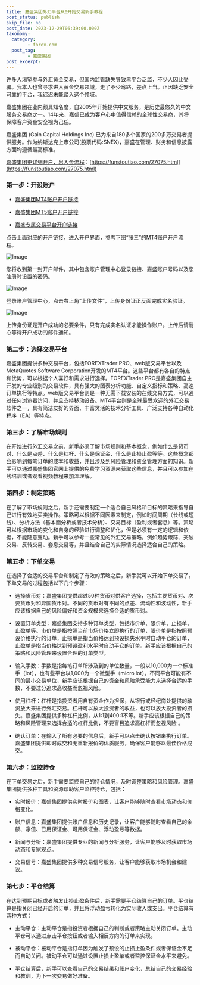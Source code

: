 ```yaml
---
title: 嘉盛集团外汇平台从0开始交易新手教程
post_status: publish
skip_file: no
post_date: 2023-12-29T06:39:00.000Z
taxonomy:
  category:
        - forex-com
  post_tag:
        - 嘉盛集团
post_excerpt: 
---
```

许多人渴望参与外汇黄金交易，但国内监管缺失导致黑平台泛滥，不少人因此受骗。我本人也曾寻求进入黄金交易领域，走了不少弯路，差点上当。正因缺乏安全可靠的平台，我迟迟未能踏入这个领域。

嘉盛集团在业内颇具知名度，自2005年开始提供中文服务，是历史最悠久的中文服务交易商之一。14年来，嘉盛已成为客户心中值得信赖的全球性交易商，其将保障客户资金安全视为己任。

嘉盛集团 (Gain Capital Holdings Inc) 已为来自180多个国家的200多万交易者提供服务。作为纳斯达克上市公司(股票代码:SNEX)，嘉盛在管理、财务和信息披露方面均遵循最高标准。

[嘉盛集团更详细开户，出入金流程](https://funstoutiao.com/27075.html)：[https://funstoutiao.com/27075.html](https://funstoutiao.com/27075.html)

### 第一步：开设账户

* [嘉盛集团MT4账户开户链接](https://s.ssgg.net/jsmt4)

* [嘉盛集团MT5账户开户链接](https://s.ssgg.net/jsmt5)

* [嘉盛专属交易平台开户链接](https://s.ssgg.net/js)

点击上面对应的开户链接，进入开户界面，参考下图“张三”的MT4账户开户流程。

![Image](https://prod-files-secure.s3.us-west-2.amazonaws.com/39ed1227-6d7d-4570-be36-9ccd4a2c4241/7a167aea-686b-400d-af59-4e18eb607a40/640.png?X-Amz-Algorithm=AWS4-HMAC-SHA256&X-Amz-Content-Sha256=UNSIGNED-PAYLOAD&X-Amz-Credential=ASIAZI2LB466SIWYIBLW%2F20250619%2Fus-west-2%2Fs3%2Faws4_request&X-Amz-Date=20250619T221312Z&X-Amz-Expires=3600&X-Amz-Security-Token=IQoJb3JpZ2luX2VjEMb%2F%2F%2F%2F%2F%2F%2F%2F%2F%2FwEaCXVzLXdlc3QtMiJIMEYCIQCfdefR2usIlX%2FrmZ0PVbFehIIUfx%2Fp7xHLvHWku%2F1ClwIhAN1lBOqDpXjaKiRHiicrEJvu81Ov3C2UYcC5GmAvD4u4KogECK7%2F%2F%2F%2F%2F%2F%2F%2F%2F%2FwEQABoMNjM3NDIzMTgzODA1Igxjoi3qUy5UUAeBGQYq3AOsmaOeZ0nWB2BDg%2FFA%2BQZUDmg5z7OrS4H7eUK7%2BGIKueVqGhYOWyMBNoSDYM1kAwIZa3UxU7L7X6gV1hZpK6tU57MNsQ4DyTzcITUquiwe25ShdlfV5DPfh9t%2FSLaQQKQzrDF2C1pnX959zFekmoHv73bkQPY%2FIpKqjOkhjFcs0lekYhiS6LvEWTjYdvBwYHfc%2BRiwukGLQ8v6ql8KU3rVHNwb23VHooSKIn8jbVEbwkDqu8Ym1F8FT%2BLBda61kDHRK2f6wSxLmVKaY8CU4FtSJfIJg801nBI%2B89SwZ81B55q%2BgUDh6NfblGNyTUsKaU%2B7YZOa%2FKWMSeNnZUpkVVrbri2Tjo7jrbqxfQyb44TY%2BN00fQYYf5WDYTV00i6NWOvqb5p%2BJPK5HIBIygeYt5h%2B7vU4K9SL3twoCbW9gicVTddRHX1KK1biEu7QVLbxZbwmVNFBQtAMAdzQeeC9wbwoYpANFTeWPLilK%2Bc7iCuR7%2BwbP0oIg9M%2BZzoKQgK9vvJ9MLwvt6OdFpru1ioSCW1P3UYybKxlzxLWy3z21GYT10v6duN8fPNq8ChrXirpkmoqh5pV5yGfOIb84xLkeTifwlX26fQPljwx6s4KvVdbeC9JQiTF5lkAePRm2TCQgNLCBjqkAaI4aE9JbRiHt8MjOMXmCSMYQ8tp7%2BXpyiVomsQBGZ9%2FuP3hkPpWOP9JVYRRj4zbZzNBVUktKPPG9mjWl4DTJP1i%2Bh9APRUy3gVkNmNDWzvyPbrdHZ%2FYW8ucAFDfZDj4CDxwa%2BYfRhzYppk6Luz8zC9qvL32%2BkjVhg2v1cgly%2FbAqQBDvmQyibf6PF2tI8zB%2Bcooh7bnvDip1EPaSouYo%2FRs9ZaV&X-Amz-Signature=015eba44b8bde131c40f2ffac5d79ce95c90309939ef325530cd5ca3b6eda048&X-Amz-SignedHeaders=host&x-amz-checksum-mode=ENABLED&x-id=GetObject)

您将收到第一封开户邮件，其中包含账户管理中心登录链接、嘉盛账户号码以及您注册时设置的密码。

![Image](https://prod-files-secure.s3.us-west-2.amazonaws.com/39ed1227-6d7d-4570-be36-9ccd4a2c4241/eaa1c6b3-2877-4284-a0e1-530e222c27fb/image.png?X-Amz-Algorithm=AWS4-HMAC-SHA256&X-Amz-Content-Sha256=UNSIGNED-PAYLOAD&X-Amz-Credential=ASIAZI2LB466SIWYIBLW%2F20250619%2Fus-west-2%2Fs3%2Faws4_request&X-Amz-Date=20250619T221312Z&X-Amz-Expires=3600&X-Amz-Security-Token=IQoJb3JpZ2luX2VjEMb%2F%2F%2F%2F%2F%2F%2F%2F%2F%2FwEaCXVzLXdlc3QtMiJIMEYCIQCfdefR2usIlX%2FrmZ0PVbFehIIUfx%2Fp7xHLvHWku%2F1ClwIhAN1lBOqDpXjaKiRHiicrEJvu81Ov3C2UYcC5GmAvD4u4KogECK7%2F%2F%2F%2F%2F%2F%2F%2F%2F%2FwEQABoMNjM3NDIzMTgzODA1Igxjoi3qUy5UUAeBGQYq3AOsmaOeZ0nWB2BDg%2FFA%2BQZUDmg5z7OrS4H7eUK7%2BGIKueVqGhYOWyMBNoSDYM1kAwIZa3UxU7L7X6gV1hZpK6tU57MNsQ4DyTzcITUquiwe25ShdlfV5DPfh9t%2FSLaQQKQzrDF2C1pnX959zFekmoHv73bkQPY%2FIpKqjOkhjFcs0lekYhiS6LvEWTjYdvBwYHfc%2BRiwukGLQ8v6ql8KU3rVHNwb23VHooSKIn8jbVEbwkDqu8Ym1F8FT%2BLBda61kDHRK2f6wSxLmVKaY8CU4FtSJfIJg801nBI%2B89SwZ81B55q%2BgUDh6NfblGNyTUsKaU%2B7YZOa%2FKWMSeNnZUpkVVrbri2Tjo7jrbqxfQyb44TY%2BN00fQYYf5WDYTV00i6NWOvqb5p%2BJPK5HIBIygeYt5h%2B7vU4K9SL3twoCbW9gicVTddRHX1KK1biEu7QVLbxZbwmVNFBQtAMAdzQeeC9wbwoYpANFTeWPLilK%2Bc7iCuR7%2BwbP0oIg9M%2BZzoKQgK9vvJ9MLwvt6OdFpru1ioSCW1P3UYybKxlzxLWy3z21GYT10v6duN8fPNq8ChrXirpkmoqh5pV5yGfOIb84xLkeTifwlX26fQPljwx6s4KvVdbeC9JQiTF5lkAePRm2TCQgNLCBjqkAaI4aE9JbRiHt8MjOMXmCSMYQ8tp7%2BXpyiVomsQBGZ9%2FuP3hkPpWOP9JVYRRj4zbZzNBVUktKPPG9mjWl4DTJP1i%2Bh9APRUy3gVkNmNDWzvyPbrdHZ%2FYW8ucAFDfZDj4CDxwa%2BYfRhzYppk6Luz8zC9qvL32%2BkjVhg2v1cgly%2FbAqQBDvmQyibf6PF2tI8zB%2Bcooh7bnvDip1EPaSouYo%2FRs9ZaV&X-Amz-Signature=296429ddc3ed1568ddc7ea33122ab5a372d0684463c3188ebde4e18f9ae15ae6&X-Amz-SignedHeaders=host&x-amz-checksum-mode=ENABLED&x-id=GetObject)

登录账户管理中心，点击右上角“上传文件”，上传身份证正反面完成实名验证。

![Image](https://prod-files-secure.s3.us-west-2.amazonaws.com/39ed1227-6d7d-4570-be36-9ccd4a2c4241/54090639-09fc-46b4-a135-e0289f707147/image.png?X-Amz-Algorithm=AWS4-HMAC-SHA256&X-Amz-Content-Sha256=UNSIGNED-PAYLOAD&X-Amz-Credential=ASIAZI2LB466SIWYIBLW%2F20250619%2Fus-west-2%2Fs3%2Faws4_request&X-Amz-Date=20250619T221312Z&X-Amz-Expires=3600&X-Amz-Security-Token=IQoJb3JpZ2luX2VjEMb%2F%2F%2F%2F%2F%2F%2F%2F%2F%2FwEaCXVzLXdlc3QtMiJIMEYCIQCfdefR2usIlX%2FrmZ0PVbFehIIUfx%2Fp7xHLvHWku%2F1ClwIhAN1lBOqDpXjaKiRHiicrEJvu81Ov3C2UYcC5GmAvD4u4KogECK7%2F%2F%2F%2F%2F%2F%2F%2F%2F%2FwEQABoMNjM3NDIzMTgzODA1Igxjoi3qUy5UUAeBGQYq3AOsmaOeZ0nWB2BDg%2FFA%2BQZUDmg5z7OrS4H7eUK7%2BGIKueVqGhYOWyMBNoSDYM1kAwIZa3UxU7L7X6gV1hZpK6tU57MNsQ4DyTzcITUquiwe25ShdlfV5DPfh9t%2FSLaQQKQzrDF2C1pnX959zFekmoHv73bkQPY%2FIpKqjOkhjFcs0lekYhiS6LvEWTjYdvBwYHfc%2BRiwukGLQ8v6ql8KU3rVHNwb23VHooSKIn8jbVEbwkDqu8Ym1F8FT%2BLBda61kDHRK2f6wSxLmVKaY8CU4FtSJfIJg801nBI%2B89SwZ81B55q%2BgUDh6NfblGNyTUsKaU%2B7YZOa%2FKWMSeNnZUpkVVrbri2Tjo7jrbqxfQyb44TY%2BN00fQYYf5WDYTV00i6NWOvqb5p%2BJPK5HIBIygeYt5h%2B7vU4K9SL3twoCbW9gicVTddRHX1KK1biEu7QVLbxZbwmVNFBQtAMAdzQeeC9wbwoYpANFTeWPLilK%2Bc7iCuR7%2BwbP0oIg9M%2BZzoKQgK9vvJ9MLwvt6OdFpru1ioSCW1P3UYybKxlzxLWy3z21GYT10v6duN8fPNq8ChrXirpkmoqh5pV5yGfOIb84xLkeTifwlX26fQPljwx6s4KvVdbeC9JQiTF5lkAePRm2TCQgNLCBjqkAaI4aE9JbRiHt8MjOMXmCSMYQ8tp7%2BXpyiVomsQBGZ9%2FuP3hkPpWOP9JVYRRj4zbZzNBVUktKPPG9mjWl4DTJP1i%2Bh9APRUy3gVkNmNDWzvyPbrdHZ%2FYW8ucAFDfZDj4CDxwa%2BYfRhzYppk6Luz8zC9qvL32%2BkjVhg2v1cgly%2FbAqQBDvmQyibf6PF2tI8zB%2Bcooh7bnvDip1EPaSouYo%2FRs9ZaV&X-Amz-Signature=b30e536cd0712d6b90623cc7ca52f427cd091938136796afc2518c5f575d07c4&X-Amz-SignedHeaders=host&x-amz-checksum-mode=ENABLED&x-id=GetObject)

上传身份证是开户成功的必要条件，只有完成实名认证才能操作账户。上传后请耐心等待开户成功的邮件通知。

### 第二步：选择交易平台

嘉盛集团提供多种交易平台，包括FOREXTrader PRO、web版交易平台以及MetaQuotes Software Corporation开发的MT4平台。这些平台都有各自的特点和优势，可以根据个人喜好和需求进行选择。FOREXTrader PRO是嘉盛集团自主开发的专业级别的交易软件，具有强大的图表分析功能、自定义指标和策略、高速订单执行等特点。web版交易平台则是一种无需下载安装的在线交易方式，可以通过任何浏览器访问，并且支持移动设备。MT4平台则是全球最受欢迎的外汇交易软件之一，具有简洁友好的界面、丰富灵活的技术分析工具、广泛支持各种自动化程序（EA）等特点。

### 第三步：了解市场规则

在开始进行外汇交易之前，新手必须了解市场规则和基本概念，例如什么是货币对、什么是点差、什么是杠杆、什么是保证金、什么是止损止盈等等。这些概念都会影响到每笔订单的成本和收益，并且涉及到风险管理和资金管理方面的知识。新手可以通过嘉盛集团官网上提供的免费学习资源来获取这些信息，并且可以参加在线培训或者观看视频教程来加深理解。

### 第四步：制定策略

在了解了市场规则之后，新手还需要制定一个适合自己风格和目标的策略来指导自己进行有效地买卖操作。策略可以根据不同因素来制定，例如时间周期（长线或短线）、分析方法（基本面分析或者技术分析）、交易目标（盈利或者套息）等。策略可以根据市场的变化和自身的经验进行调整和优化，但是必须有一定的逻辑和依据，不能随意变动。新手可以参考一些常见的外汇交易策略，例如趋势跟踪、突破交易、反转交易、套息交易等，并且结合自己的实际情况选择适合自己的策略。

### 第五步：下单交易

在选择了合适的交易平台和制定了有效的策略之后，新手就可以开始下单交易了。下单交易的过程包括以下几个步骤：

* 选择货币对：嘉盛集团提供超过50种货币对供客户选择，包括主要货币对、次要货币对和异国货币对。不同的货币对有不同的点差、流动性和波动性，新手应该根据自己的风险偏好和资金规模来选择合适的货币对。

* 设置订单类型：嘉盛集团支持多种订单类型，包括市价单、限价单、止损单、止盈单等。市价单是指按照当前市场价格立即执行的订单，限价单是指按照预设价格执行的订单，止损单是指当价格达到预设损失水平时自动平仓的订单，止盈单是指当价格达到预设盈利水平时自动平仓的订单。新手应该根据自己的策略和风险管理来设置合理的订单类型。

* 输入手数：手数是指每笔订单所涉及到的单位数量，一般以10,000为一个标准手（lot），也有些平台以1,000为一个微型手（micro lot）。不同平台可能有不同的最小交易单位，新手应该根据自己的资金和风险承受能力来选择合适的手数，不要过分追求高收益而忽视风险。

* 使用杠杆：杠杆是指投资者用自有资金作为担保，从银行或经纪商处提供的融资放大来进行外汇交易。杠杆可以放大投资者的收益，也可以放大投资者的损失。嘉盛集团提供多种杠杆比例，从1:1到400:1不等。新手应该根据自己的策略和风险管理来选择合适的杠杆比例，不要盲目追求高杠杆而忽视风险 。

* 确认订单：在输入了所有必要的信息后，新手可以点击确认按钮来执行订单。嘉盛集团提供即时成交和无重新报价的优质服务，确保客户能够以最佳价格成交。

### 第六步：监控持仓

在下单交易之后，新手需要监控自己的持仓情况，及时调整策略和风险管理。嘉盛集团提供多种工具和资源帮助客户监控持仓，包括：

* 实时报价：嘉盛集团提供实时报价和图表，让客户能够随时查看市场动态和价格变化。

* 账户信息：嘉盛集团提供账户信息和历史记录，让客户能够随时查看自己的余额、净值、已用保证金、可用保证金、浮动盈亏等数据。

* 新闻与分析：嘉盛集团提供专业的新闻与分析服务，让客户能够及时获取市场动态和专家观点。

* 交易信号：嘉盛集团提供多种交易信号服务，让客户能够获取市场机会和建议。

### 第七步：平仓结算

在达到预期目标或者触发止损止盈条件后，新手需要平仓结算自己的订单。平仓结算是指关闭已经开启的订单，并且将浮动盈亏转化为实际收入或支出。平仓结算有两种方式：

* 主动平仓：主动平仓是指投资者根据自己的判断或者策略主动关闭订单。主动平仓可以通过点击平仓按钮或者输入相反方向的订单来实现。

* 被动平仓：被动平仓是指订单因为触发了预设的止损止盈条件或者保证金不足而自动关闭。被动平仓可以通过设置止损止盈单或者监控保证金水平来避免。

* 平仓结算后，新手可以查看自己的交易结果和账户变化，总结自己的交易经验和教训，为下一次交易做好准备。